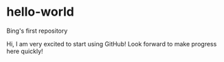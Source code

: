 # hello-world
Bing's first repository

Hi, I am very excited to start using GitHub! Look forward to make progress here quickly!
